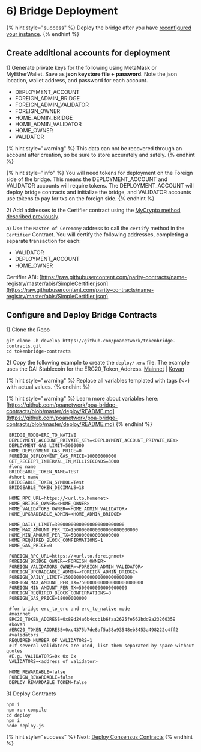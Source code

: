 # 6\) Bridge Deployment

{% hint style="success" %}
Deploy the bridge after you have [reconfigured your instance](5-reconfigure-instances.md).
{% endhint %}

## Create additional accounts for deployment

1\) Generate private keys for the following using MetaMask or MyEtherWallet. Save as **json keystore file + password**. Note the json location,  wallet address, and password for each account.

* DEPLOYMENT\_ACCOUNT
* FOREIGN\_ADMIN\_BRIDGE
* FOREIGN\_ADMIN\_VALIDATOR
* FOREIGN\_OWNER
* HOME\_ADMIN\_BRIDGE
* HOME\_ADMIN\_VALIDATOR
* HOME\_OWNER
* VALIDATOR

{% hint style="warning" %}
This data can not be recovered through an account after creation, so be sure to store accurately and safely.
{% endhint %}

{% hint style="info" %}
You will need tokens for deployment on the Foreign side of the bridge. This means the DEPLOYMENT\_ACCOUNT and VALIDATOR accounts will require tokens. The DEPLOYMENT\_ACCOUNT will deploy bridge contracts and initialize the bridge, and VALIDATOR accounts use tokens to pay for txs on the foreign side.
{% endhint %}

2\) Add addresses to the Certifier contract using the [MyCrypto method described previously](5-reconfigure-instances.md#call-contract-methods-using-mycrypto).

a\) Use the `Master of Ceremony` address to call the `certify` method in the `Certifier` Contract. You will certify the following addresses, completing a separate transaction for each:

* VALIDATOR
* DEPLOYMENT\_ACCOUNT
* HOME\_OWNER

Certifier ABI: [https://raw.githubusercontent.com/parity-contracts/name-registry/master/abis/SimpleCertifier.json](https://raw.githubusercontent.com/parity-contracts/name-registry/master/abis/SimpleCertifier.json)

## Configure and Deploy Bridge Contracts

1\) Clone the Repo

```text
git clone -b develop https://github.com/poanetwork/tokenbridge-contracts.git
cd tokenbridge-contracts
```

2\) Copy the following example to create the `deploy/.env` file. The example uses the DAI Stablecoin for the ERC20\_Token\_Address.  [Mainnet](https://etherscan.io/token/0x89d24a6b4ccb1b6faa2625fe562bdd9a23260359) \| [Kovan](https://kovan.etherscan.io/address/0xc4375b7de8af5a38a93548eb8453a498222c4ff2)

{% hint style="warning" %}
Replace all variables templated with tags \(&lt;&gt;\) with actual values.
{% endhint %}

{% hint style="warning" %}
Learn more about variables here: [https://github.com/poanetwork/poa-bridge-contracts/blob/master/deploy/README.md](https://github.com/poanetwork/poa-bridge-contracts/blob/master/deploy/README.md)
{% endhint %}

```text
 BRIDGE_MODE=ERC_TO_NATIVE
 DEPLOYMENT_ACCOUNT_PRIVATE_KEY=<DEPLOYMENT_ACCOUNT_PRIVATE_KEY>
 DEPLOYMENT_GAS_LIMIT=5000000
 HOME_DEPLOYMENT_GAS_PRICE=0
 FOREIGN_DEPLOYMENT_GAS_PRICE=10000000000
 GET_RECEIPT_INTERVAL_IN_MILLISECONDS=3000
 #long name
 BRIDGEABLE_TOKEN_NAME=TEST
 #short name
 BRIDGEABLE_TOKEN_SYMBOL=Test
 BRIDGEABLE_TOKEN_DECIMALS=18

 HOME_RPC_URL=https://<url.to.homenet>
 HOME_BRIDGE_OWNER=<HOME_OWNER>
 HOME_VALIDATORS_OWNER=<HOME_ADMIN_VALIDATOR>
 HOME_UPGRADEABLE_ADMIN=<HOME_ADMIN_BRIDGE>

 HOME_DAILY_LIMIT=30000000000000000000000000
 HOME_MAX_AMOUNT_PER_TX=1500000000000000000000000
 HOME_MIN_AMOUNT_PER_TX=500000000000000000
 HOME_REQUIRED_BLOCK_CONFIRMATIONS=1
 HOME_GAS_PRICE=0

 FOREIGN_RPC_URL=https://<url.to.foreignnet>
 FOREIGN_BRIDGE_OWNER=<FOREIGN_OWNER>
 FOREIGN_VALIDATORS_OWNER=<FOREIGN_ADMIN_VALIDATOR>
 FOREIGN_UPGRADEABLE_ADMIN=<FOREIGN_ADMIN_BRIDGE>
 FOREIGN_DAILY_LIMIT=15000000000000000000000000
 FOREIGN_MAX_AMOUNT_PER_TX=750000000000000000000000
 FOREIGN_MIN_AMOUNT_PER_TX=500000000000000000
 FOREIGN_REQUIRED_BLOCK_CONFIRMATIONS=8
 FOREIGN_GAS_PRICE=18000000000

 #for bridge erc_to_erc and erc_to_native mode
 #mainnet
 ERC20_TOKEN_ADDRESS=0x89d24a6b4ccb1b6faa2625fe562bdd9a23260359
 #kovan
 #ERC20_TOKEN_ADDRESS=0xc4375b7de8af5a38a93548eb8453a498222c4ff2
 #validators
 REQUIRED_NUMBER_OF_VALIDATORS=1
 #If several validators are used, list them separated by space without quotes
 #E.g. VALIDATORS=0x 0x 0x
 VALIDATORS=<address of validator>

 HOME_REWARDABLE=false
 FOREIGN_REWARDABLE=false
 DEPLOY_REWARDABLE_TOKEN=false
```

3\) Deploy Contracts

```text
npm i
npm run compile
cd deploy
npm i
node deploy.js
```

{% hint style="success" %}
Next: [Deploy Consensus Contracts](7-deploy-consensus-contracts-on-moc-node.md)
{% endhint %}

